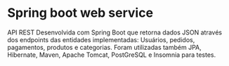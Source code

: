 # Spring boot web service


API REST Desenvolvida com Spring Boot que retorna dados JSON através dos endpoints das entidades implementadas: Usuários, pedidos, pagamentos, produtos e categorias. Foram utilizadas também JPA, Hibernate, Maven, Apache Tomcat, PostGreSQL e Insomnia para testes.
